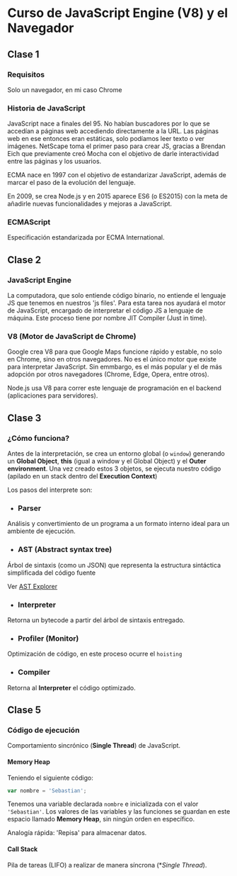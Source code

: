 # Curso de JavaScript Engine (V8) y el Navegador

## Clase 1

### Requisitos
Solo un navegador, en mi caso Chrome

### Historia de JavaScript
JavaScript nace a finales del 95. No habían buscadores por lo que se accedían a páginas web accediendo directamente a la URL. Las páginas web en ese entonces eran estáticas, solo podíamos leer texto o ver imágenes.
NetScape toma el primer paso para crear JS, gracias a Brendan Eich que previamente creó Mocha con el objetivo de darle interactividad entre las páginas y los usuarios.

ECMA nace en 1997 con el objetivo de estandarizar JavaScript, además de marcar el paso de la evolución del lenguaje.

En 2009, se crea Node.js y en 2015 aparece ES6 (o ES2015) con la meta de añadirle nuevas funcionalidades y mejoras a JavaScript.

### ECMAScript
Especificación estandarizada por ECMA International.

## Clase 2

### JavaScript Engine

La computadora, que solo entiende código binario, no entiende el lenguaje JS que tenemos en nuestros 'js files'. Para esta tarea nos ayudará el motor de JavaScript, encargado de interpretar el código JS a lenguaje de máquina. Este proceso tiene por nombre JIT Compiler (Just in time).

### V8 (Motor de JavaScript de Chrome)

Google crea V8 para que Google Maps funcione rápido y estable, no solo en Chrome, sino en otros navegadores. No es el único motor que existe para interpretar JavaScript. Sin emmbargo, es el más popular y el de más adopción por otros navegadores (Chrome, Edge, Opera, entre otros).

Node.js usa V8 para correr este lenguaje de programación en el backend (aplicaciones para servidores).

## Clase 3

### ¿Cómo funciona?

Antes de la interpretación, se crea un entorno global (o ```window```) generando un **Global Object**, **this** (igual a window y el Global Object) y el **Outer environment**. Una vez creado estos 3 objetos, se ejecuta nuestro código (apilado en un stack dentro del **Execution Context**)

Los pasos del interprete son:

* ### Parser
Análisis y convertimiento de un programa a un formato interno ideal para un ambiente de ejecución.
* ### AST (Abstract syntax tree)
<p>Árbol de sintaxis (como un JSON) que representa la estructura sintáctica simplificada del código fuente </p>
<p>Ver <a href="https://astexplorer.net/">AST Explorer</a></p>

* ### Interpreter
Retorna un bytecode a partir del árbol de sintaxis entregado.
* ### Profiler (Monitor)
Optimización de código, en este proceso ocurre el ```hoisting```
* ### Compiler
Retorna al **Interpreter** el código optimizado.

## Clase 5

### Código de ejecución

Comportamiento sincrónico (**Single Thread**) de JavaScript.

#### Memory Heap

Teniendo el siguiente código:

```javascript
var nombre = 'Sebastian';
```

Tenemos una variable declarada ```nombre``` e inicializada con el valor ```'Sebastian'```. Los valores de las variables y las funciones se guardan en este espacio llamado **Memory Heap**, sin ningún orden en específico.

Analogía rápida: 'Repisa' para almacenar datos.

#### Call Stack

Pila de tareas (LIFO) a realizar de manera síncrona (**Single Thread*).

